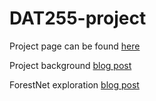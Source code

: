# DAT255-project

Project page can be found [here](https://oscarsommervold.github.io/DAT255-project/)  

Project background [blog post](https://oscarsommervold.github.io/DAT255-project/markdown/2021/04/24/post.html)

ForestNet exploration [blog post](https://oscarsommervold.github.io/DAT255-project/2021/04/24/forestnet-segmentation.html)
